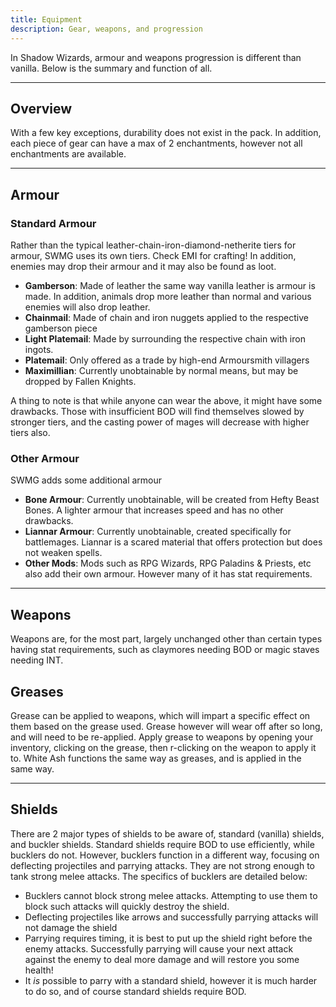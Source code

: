 ```yaml
---
title: Equipment
description: Gear, weapons, and progression
---
```

In Shadow Wizards, armour and weapons progression is different than vanilla. Below is the summary and function of all.

---

## Overview

With a few key exceptions, durability does not exist in the pack. In addition, each piece of gear can have a max of 2 enchantments, however not all enchantments are available.

---

## Armour

### Standard Armour

Rather than the typical leather-chain-iron-diamond-netherite tiers for armour, SWMG uses its own tiers. Check EMI for crafting! In addition, enemies may drop their armour and it may also be found as loot.

- **Gamberson**: Made of leather the same way vanilla leather is armour is made. In addition, animals drop more leather than normal and various enemies will also drop leather.
- **Chainmail**: Made of chain and iron nuggets applied to the respective gamberson piece
- **Light Platemail**: Made by surrounding the respective chain with iron ingots.
- **Platemail**: Only offered as a trade by high-end Armoursmith villagers
- **Maximillian**: Currently unobtainable by normal means, but may be dropped by Fallen Knights.

A thing to note is that while anyone can wear the above, it might have some drawbacks. Those with insufficient BOD will find themselves slowed by stronger tiers, and the casting power of mages will decrease with higher tiers also.

### Other Armour

SWMG adds some additional armour

- **Bone Armour**: Currently unobtainable, will be created from Hefty Beast Bones. A lighter armour that increases speed and has no other drawbacks.
- **Liannar Armour**: Currently unobtainable, created specifically for battlemages. Liannar is a scared material that offers protection but does not weaken spells.
- **Other Mods**: Mods such as RPG Wizards, RPG Paladins & Priests, etc also add their own armour. However many of it has stat requirements.

---

## Weapons

Weapons are, for the most part, largely unchanged other than certain types having stat requirements, such as claymores needing BOD or magic staves needing INT.

## Greases

Grease can be applied to weapons, which will impart a specific effect on them based on the grease used. Grease however will wear off after so long, and will need to be re-applied. Apply grease to weapons by opening your inventory, clicking on the grease, then r-clicking on the weapon to apply it to.
 White Ash functions the same way as greases, and is applied in the same way.

---

## Shields

There are 2 major types of shields to be aware of, standard (vanilla) shields, and buckler shields. 
 Standard shields require BOD to use efficiently, while bucklers do not. However, bucklers function in a different way, focusing on deflecting projectiles and parrying attacks. They are not strong enough to tank strong melee attacks.
 The specifics of bucklers are detailed below:

- Bucklers cannot block strong melee attacks. Attempting to use them to block such attacks will quickly destroy the shield.
- Deflecting projectiles like arrows and successfully parrying attacks will not damage the shield
- Parrying requires timing, it is best to put up the shield right before the enemy attacks. Successfully parrying will cause your next attack against the enemy to deal more damage and will restore you some health!
- It *is* possible to parry with a standard shield, however it is much harder to do so, and of course standard shields require BOD.